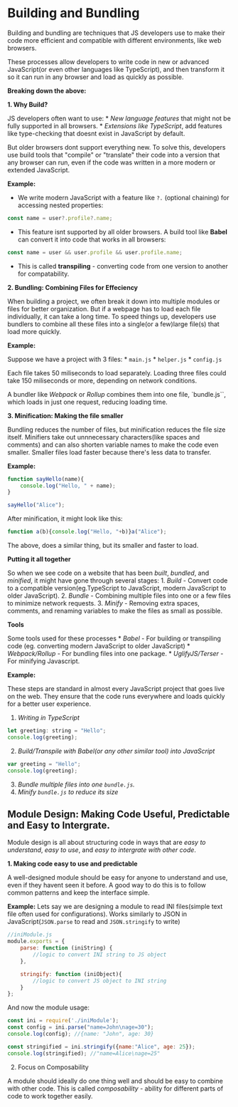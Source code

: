 # Building and Bundling

Building and bundling are techniques that JS developers use to make their code more efficient and compatible with different environments, like web browsers. 

These processes allow developers to write code in new or advanced JavaScript(or even other languages like TypeScript), and then transform it so it can run in any browser and load as quickly as possible.

**Breaking down the above:**

**1. Why Build?**

JS developers often want to use:
    * *New language features* that might not be fully supported in all browsers.
    * *Extensions like TypeScript*, add features like type-checking that doesnt exist in JavaScript by default.

But older browsers dont support everything new. To solve this, developers use build tools that "compile" or "translate" their code into a version that any browser can run, even if the code was written in a more modern or extended JavaScript.

**Example:**

* We write modern JavaScript with a feature like `?.` (optional chaining) for accessing nested properties:

```javascript
const name = user?.profile?.name;

```

* This feature isnt supported by all older browsers. A build tool like **Babel** can convert it into code that works in all browsers:

```javascript
const name = user && user.profile && user.profile.name;

```

* This is called **transpiling** - converting code from one version to another for compatability.

**2. Bundling: Combining Files for Effeciency**

When building a project, we often break it down into multiple modules or files for better organization. But if a webpage has to load each file individually, it can take a long time. To speed things up, developers use bundlers to combine all these files into a single(or a few)large file(s) that load more quickly.

**Example:**

Suppose we have a project with 3 files:
    * `main.js`
    * `helper.js`
    * `config.js`

Each file takes 50 miliseconds to load separately. Loading three files could take 150 miliseconds or more, depending on network conditions.

A bundler like *Webpack* or *Rollup* combines them into one file, `bundle.js``, which loads in just one request, reducing loading time.


**3. Minification: Making the file smaller**

Bundling reduces the number of files, but minification reduces the file size itself. Minifiers take out unnnecessary characters(like spaces and comments) and can also shorten variable names to make the code even smaller. Smaller files load faster because there's less data to transfer.

**Example:**

```javascript
function sayHello(name){
    console.log("Hello, " + name);
}

sayHello("Alice");

```

After minification, it might look like this:

```javascript
function a(b){console.log("Hello, "+b)}a("Alice");

```

The above, does a similar thing, but its smaller and faster to load.


**Putting it all together**

So when we see code on a website that has been *built*, *bundled*, and *minified*, it might have gone through several stages:
    1. *Build* - Convert code to a compatible version(eg.TypeScript to JavaScript, modern JavaScript to older JavaScript).
    2. *Bundle* - Combining multiple files into one or a few files to minimize network requests.
    3. *Minify* - Removing extra spaces, comments, and renaming variables to make the files as small as possible.


**Tools**

Some tools used for these processes
    * *Babel* - For building or transpiling code (eg. converting modern JavaScript to older JavaScript)
    * *Webpack/Rollup* - For bundling files into one package.
    * *UglifyJS/Terser* - For minifying Javascript.

**Example:**

These steps are standard in almost every JavaScript project that goes live on the web. They ensure that the code runs everywhere and loads quickly for a better user experience.

1. *Writing in TypeScript*

```javascript
let greeting: string = "Hello";
console.log(greeting);
```

2. *Build/Transpile with Babel(or any other similar tool) into JavaScript*

```javascript
var greeting = "Hello";
console.log(greeting);
```

3. *Bundle multiple files into one `bundle.js`.*
4. *Minify `bundle.js` to reduce its size*


## Module Design: Making Code Useful, Predictable and Easy to Intergrate.

Module design is all about structuring code in ways that are *easy to understand*, *easy to use*, and *easy to intergrate with other code*. 

**1. Making code easy to use and predictable**

A well-designed module should be easy for anyone to understand and use, even if they havent seen it before. A good way to do this is to follow common patterns and keep the interface simple.

**Example:** Lets say we are designing a module to read INI files(simple text file often used for configurations). Works similarly to JSON in JavaScript(`JSON.parse` to read and `JSON.stringify` to write)

```javascript
//iniModule.js
module.exports = {
    parse: function (iniString) {
        //logic to convert INI string to JS object
    },

    stringify: function (iniObject){
        //logic to convert JS object to INI string
    }
};
```

And now the module usage:

```javascript
const ini = require('./iniModule');
const config = ini.parse("name=John\nage=30");
console.log(config); //{name: "John", age: 30}

const stringified = ini.stringify({name:"Alice", age: 25});
console.log(stringified); //"name=Alice\nage=25"

```

2. Focus on Composability

A module should ideally do one thing well and should be easy to combine with other code. This is called *composability* - ability for different parts of code to work together easily.